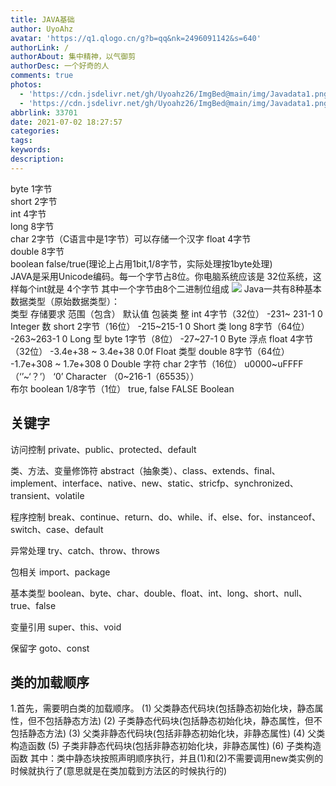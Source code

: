 ```yaml
---
title: JAVA基础
author: UyoAhz
avatar: 'https://q1.qlogo.cn/g?b=qq&nk=2496091142&s=640'
authorLink: /
authorAbout: 集中精神，以气御剪
authorDesc: 一个好奇的人
comments: true
photos:
  - 'https://cdn.jsdelivr.net/gh/Uyoahz26/ImgBed@main/img/Javadata1.png'
  - 'https://cdn.jsdelivr.net/gh/Uyoahz26/ImgBed@main/img/Javadata1.png'
abbrlink: 33701
date: 2021-07-02 18:27:57
categories:
tags:
keywords:
description:
---
```


byte     1字节               
short    2字节               
int      4字节               
long     8字节               
char     2字节（C语言中是1字节）可以存储一个汉字
float    4字节               
double   8字节               
boolean  false/true(理论上占用1bit,1/8字节，实际处理按1byte处理)       
JAVA是采用Unicode编码。每一个字节占8位。你电脑系统应该是 32位系统，这样每个int就是 4个字节
其中一个字节由8个二进制位组成
![](https://cdn.jsdelivr.net/gh/Uyoahz26/ImgBed@main/img/javadata.png)
Java一共有8种基本数据类型（原始数据类型）：     
类型  存储要求 范围（包含） 默认值 包装类
整 int 4字节（32位） -231~ 231-1 0 Integer
数 short 2字节（16位） -215~215-1 0 Short
类 long 8字节（64位） -263~263-1 0 Long
型 byte 1字节（8位） -27~27-1 0 Byte
浮点 float 4字节（32位） -3.4e+38 ~ 3.4e+38 0.0f Float
类型 double 8字节（64位） -1.7e+308 ~ 1.7e+308 0 Double
字符 char 2字节（16位） u0000~uFFFF（‘’~‘？’） ‘0’ Character
   （0~216-1（65535））  
布尔 boolean 1/8字节（1位） true, false FALSE Boolean

## 关键字
访问控制 
private、public、protected、default 

类、方法、变量修饰符 
abstract（抽象类）、class、extends、final、implement、interface、native、new、static、stricfp、synchronized、transient、volatile 


程序控制 
break、continue、return、do、while、if、else、for、instanceof、 switch、case、default 

异常处理 
try、catch、throw、throws 

包相关 
import、package 

基本类型 
boolean、byte、char、double、float、int、long、short、null、true、false 

变量引用 
super、this、void 

保留字 
goto、const

## 类的加载顺序
1.首先，需要明白类的加载顺序。 
(1) 父类静态代码块(包括静态初始化块，静态属性，但不包括静态方法) 
(2) 子类静态代码块(包括静态初始化块，静态属性，但不包括静态方法)
(3) 父类非静态代码块(包括非静态初始化块，非静态属性)
(4) 父类构造函数
(5) 子类非静态代码块(包括非静态初始化块，非静态属性)
(6) 子类构造函数
其中：类中静态块按照声明顺序执行，并且(1)和(2)不需要调用new类实例的时候就执行了(意思就是在类加载到方法区的时候执行的)
